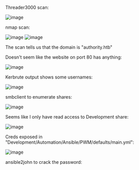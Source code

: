 Threader3000 scan:

![image](https://github.com/michaelwang3668/ctf-writeups/assets/75542248/6008e914-bb30-4e14-9f47-c8e4d2d29c1f)

nmap scan:

![image](https://github.com/michaelwang3668/ctf-writeups/assets/75542248/f41c4f51-9cb1-4168-b9f8-b5cfa4e0ce66)
![image](https://github.com/michaelwang3668/ctf-writeups/assets/75542248/78604f29-9e14-4c3d-b59d-2ea1f1244278)

The scan tells us that the domain is "authority.htb"

Doesn't seem like the website on port 80 has anything:

![image](https://github.com/michaelwang3668/ctf-writeups/assets/75542248/0f1e8b44-169e-45d4-b00b-0bcdff21a369)

Kerbrute output shows some usernames:

![image](https://github.com/michaelwang3668/ctf-writeups/assets/75542248/2b1eb5b7-77c8-4cd8-a0f9-11610e57012b)

smbclient to enumerate shares:

![image](https://github.com/michaelwang3668/ctf-writeups/assets/75542248/b740ea9f-4f2b-473a-a19d-ea8a25af3ab3)

Seems like I only have read access to Development share:

![image](https://github.com/michaelwang3668/ctf-writeups/assets/75542248/2fb023ce-1dfb-4b6f-90be-4645f6ec38c4)

Creds exposed in "Development/Automation/Ansible/PWM/defaults/main.yml":

![image](https://github.com/michaelwang3668/ctf-writeups/assets/75542248/ad60d1ec-a2cf-49af-ae23-2af30bd2607c)

ansible2john to crack the password:





